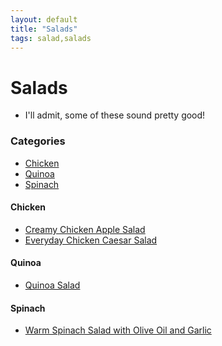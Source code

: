 ```yaml
---
layout: default
title: "Salads"
tags: salad,salads
---
```

# Salads
* I'll admit, some of these sound pretty good!

### Categories
<!-- TOC depthFrom:4 depthTo:6 withLinks:1 updateOnSave:1 orderedList:0 -->

- [Chicken](#chicken)
- [Quinoa](#quinoa)
- [Spinach](#spinach)

<!-- /TOC -->

#### Chicken
* [Creamy Chicken Apple Salad]({{site.github.url}}/Salads/CreamyChickenAppleSalad/index.html)
* [Everyday Chicken Caesar Salad]({{site.github.url}}/Salads/EverydayChickenCaesarSalad/index.html)

#### Quinoa
* [Quinoa Salad]({{site.github.url}}/Salads/QuinoaSalad/index.html)

#### Spinach
* [Warm Spinach Salad with Olive Oil and Garlic]({{site.github.url}}/Salads/WarmSpinachSalad/index.html)
